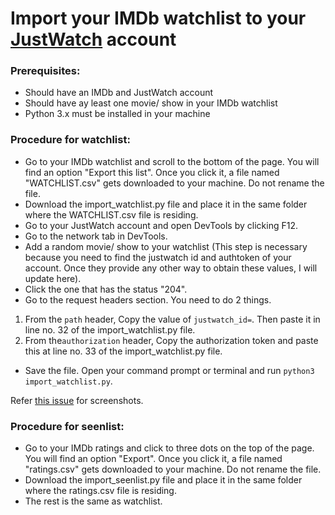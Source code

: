 # Import your IMDb watchlist to your [JustWatch](https://www.justwatch.com) account

### Prerequisites:
* Should have an IMDb and JustWatch account
* Should have ay least one movie/ show in your IMDb watchlist
* Python 3.x must be installed in your machine

### Procedure for watchlist:
* Go to your IMDb watchlist and scroll to the bottom of the page. You will find an option "Export this list". Once you click it, a file named "WATCHLIST.csv" gets downloaded to your machine. Do not rename the file.
* Download the import_watchlist.py file and place it in the same folder where the WATCHLIST.csv file is residing.
* Go to your JustWatch account and open DevTools by clicking F12.
* Go to the network tab in DevTools.
* Add a random movie/ show to your watchlist (This step is necessary because you need to find the justwatch id and authtoken of your account. Once they provide any other way to obtain these values, I will update here).
* Click the one that has the status "204".
*  Go to the request headers section. You need to do 2 things.
1) From the ```path``` header, Copy the value of ```justwatch_id=```. Then paste it in line no. 32 of the import_watchlist.py file.
2) From the```authorization``` header, Copy the authorization token and paste this at line no. 33 of the import_watchlist.py file.
* Save the file. Open your command prompt or terminal and run ```python3 import_watchlist.py```.

Refer [this issue](https://github.com/prasanth-G24/Imdb_to_JustWatch/issues/2) for screenshots.

### Procedure for seenlist:
* Go to your IMDb ratings and click to three dots on the top of the page. You will find an option "Export". Once you click it, a file named "ratings.csv" gets downloaded to your machine. Do not rename the file.
* Download the import_seenlist.py file and place it in the same folder where the ratings.csv file is residing.
* The rest is the same as watchlist.
